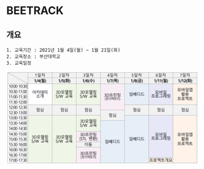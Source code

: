 BEETRACK
=========
개요
------
    1. 교육기간 : 2021년 1월 4일(월) ~ 1월 21일(화)
    2. 교육장소 : 부산대학교
    3. 교육일정
![Alt text](https://github.com/philia-lee/beetrack/blob/main/calander.PNG)
